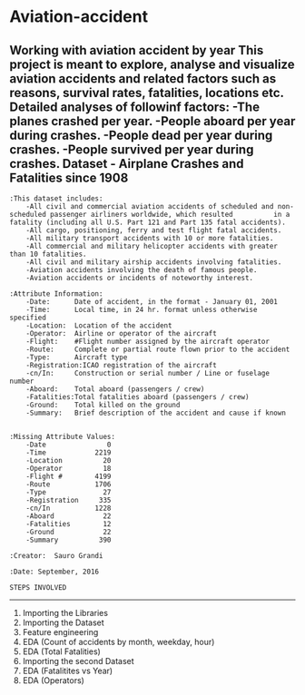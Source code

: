 # Aviation-accident
Working with aviation accident by year
This project is meant to explore, analyse and visualize aviation accidents and related factors such as reasons, survival rates, fatalities, locations etc. Detailed analyses of followinf factors:
      -The planes crashed per year.
      -People aboard per year during crashes.
      -People dead per year during crashes.
      -People survived per year during crashes.
Dataset - Airplane Crashes and Fatalities since 1908
----------------------------------------------------


    :This dataset includes:
        -All civil and commercial aviation accidents of scheduled and non-scheduled passenger airliners worldwide, which resulted          in a fatality (including all U.S. Part 121 and Part 135 fatal accidents).
        -All cargo, positioning, ferry and test flight fatal accidents.
        -All military transport accidents with 10 or more fatalities.
        -All commercial and military helicopter accidents with greater than 10 fatalities.
        -All civil and military airship accidents involving fatalities.
        -Aviation accidents involving the death of famous people.
        -Aviation accidents or incidents of noteworthy interest.
        
    :Attribute Information:
        -Date:      Date of accident, in the format - January 01, 2001
        -Time:      Local time, in 24 hr. format unless otherwise specified
        -Location:  Location of the accident
        -Operator:  Airline or operator of the aircraft
        -Flight:    #Flight number assigned by the aircraft operator
        -Route:     Complete or partial route flown prior to the accident
        -Type:      Aircraft type
        -Registration:ICAO registration of the aircraft
        -cn/In:     Construction or serial number / Line or fuselage number
        -Aboard:    Total aboard (passengers / crew)
        -Fatalities:Total fatalities aboard (passengers / crew)
        -Ground:    Total killed on the ground
        -Summary:   Brief description of the accident and cause if known


    :Missing Attribute Values: 
        -Date               0
        -Time            2219
        -Location          20
        -Operator          18
        -Flight #        4199
        -Route           1706
        -Type              27
        -Registration     335
        -cn/In           1228
        -Aboard            22
        -Fatalities        12
        -Ground            22
        -Summary          390

    :Creator:  Sauro Grandi

    :Date: September, 2016
    
    STEPS INVOLVED
-------------------------------
  
  1. Importing the Libraries
  2. Importing the Dataset
  3. Feature engineering
  4. EDA (Count of accidents by month, weekday, hour)
  5. EDA (Total Fatalities)
  6. Importing the second Dataset
  7. EDA (Fatalitites vs Year)
  8. EDA (Operators)
